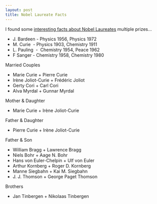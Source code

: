 ```yaml
---
layout: post
title: Nobel Laureate Facts
---
```


I found some [interesting facts about Nobel Laureates](http://nobelprize.org/nobel_prizes/nobelprize_facts.html) multiple prizes...

- J. Bardeen - Physics 1956, Physics 1972
- M. Curie  - Physics 1903, Chemistry 1911
- L. Pauling  -  Chemistry 1954, Peace 1962
- F Sanger - Chemistry 1958, Chemistry 1980 

Married Couples 
- Marie Curie + Pierre Curie 
- Irène Joliot-Curie + Frédéric Joliot 
- Gerty Cori + Carl Cori
- Alva Myrdal + Gunnar Myrdal     

Mother & Daughter 
- Marie Curie + Irène Joliot-Curie    

Father & Daughter 
- Pierre Curie + Irène Joliot-Curie     

Father & Son 
- William Bragg + Lawrence Bragg 
- Niels Bohr + Aage N. Bohr 
- Hans von Euler-Chelpin + Ulf von Euler 
- Arthur Kornberg + Roger D. Kornberg 
- Manne Siegbahn + Kai M. Siegbahn 
- J. J. Thomson + George Paget Thomson  

Brothers
- Jan Tinbergen + Nikolaas Tinbergen 
